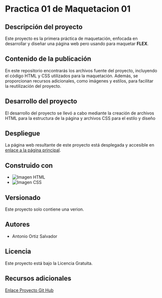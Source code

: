 # Practica 01 de Maquetacion 01

## Descripción del proyecto

Este proyecto es la primera práctica de maquetación, enfocada en desarrollar y diseñar una página web pero usando para maquetar **FLEX**.

## Contenido de la publicación

En este repositorio encontrarás los archivos fuente del proyecto, incluyendo el código HTML y CSS utilizados para la maquetación. Además, se proporcionan recursos adicionales, como imágenes y estilos, para facilitar la reutilización del proyecto.

## Desarrollo del proyecto

El desarrollo del proyecto se llevó a cabo mediante la creación de archivos HTML para la estructura de la página y archivos CSS para el estilo y diseño

## Despliegue

La página web resultante de este proyecto está desplegada y accesible en [enlace a la página principal](https://github.com/aos4655/mflexP01c_OrtizSalvadorAntonio/blob/main/maquetacionFLEX_Practica01c.html).

## Construido con

* ![Imagen HTML](https://upload.wikimedia.org/wikipedia/commons/thumb/6/61/HTML5_logo_and_wordmark.svg/375px-HTML5_logo_and_wordmark.svg.png)
* ![Imagen CSS](https://upload.wikimedia.org/wikipedia/commons/thumb/d/d5/CSS3_logo_and_wordmark.svg/375px-CSS3_logo_and_wordmark.svg.png)
  
## Versionado

Este proyecto solo contiene una verion.

## Autores

* Antonio Ortiz Salvador

## Licencia

Este proyecto está bajo la Licencia Gratuita.

## Recursos adicionales

[Enlace Proyecto Git Hub](https://github.com/aos4655/mflexP01c_OrtizSalvadorAntonio)
